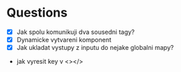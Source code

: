 # Questions

-[x] Jak spolu komunikuji dva sousedni tagy?  
-[x] Dynamicke vytvareni komponent
-[x] Jak ukladat vystupy z inputu do nejake globalni mapy?

- jak vyresit key v <></>
